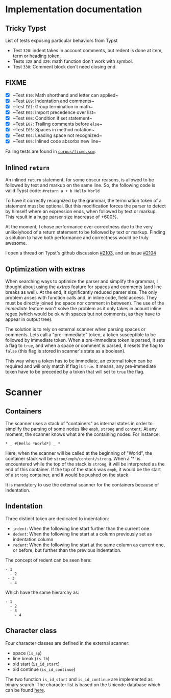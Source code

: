 # Implementation documentation

## Tricky Typst

List of tests exposing particular behaviors from Typst

- Test `320`: indent takes in account comments, but redent is done at item, term or heading token.
- Tests `328` and `329`: math function don't work with symbol.
- Test `330`: Comment block don't need closing end.

## FIXME

- [X] ~Test `E10`: Math shorthand and letter can applied~
- [X] ~Test `E09`: Indentation and comments~
- [X] ~Test `E01`: Group termination in math~
- [X] ~Test `E02`: Import precedence over list~
- [X] ~Test `E08`: Condition if set statement~
- [X] ~Test `E07`: Trailing comments before `else`~
- [X] ~Test `E03`: Spaces in method notation~
- [X] ~Test `E04`: Leading space not recognized~
- [X] ~Test `E05`: Inlined code absorbs new line~

Failing tests are found in [`corpus/fixme.scm`](https://github.com/uben0/tree-sitter-typst/blob/master/corpus/fixme.scm).

## Inlined `return`

An inlined `return` statement, for some obscur reasons, is allowed to be followed by text and markup on the same line. So, the following code is valid Typst code: `#return a + b Hello World`

To have it correctly recognized by the grammar, the termination token of a statement must be optional. But this modification forces the parser to detect by himself where an expression ends, when followed by text or markup. This result in a huge parser size inscrease of +600%.

At the moment, I chose performance over correctness due to the very unlikelyhood of a return statement to be followed by text or markup. Finding a solution to have both performance and correctness would be truly awesome.

I open a thread on Typst's github discussion [#2103](https://github.com/typst/typst/discussions/2103), and an issue [#2104](https://github.com/typst/typst/issues/2104)

## Optimization with extras

When searching ways to optimize the parser and simplify the grammar, I thought about using the *extras* feature for spaces and comments (and line breaks as well). At the end, it significantly reduced parser size. The only problem arises with function calls and, in inline code, field access. They must be directly joined (no space nor comment in between). The use of the *immediate* feature won't solve the problem as it only takes in acount inline regex (which would be ok with spaces but not comments, as they have to appear in output tree).

The solution is to rely on external scanner when parsing spaces or comments. Lets call a "pre-immediate" token, a token susceptible to be followed by immediate token. When a pre-immediate token is parsed, it sets a flag to `true`, and when a space or comment is parsed, it resets the flag to `false` (this flag is stored in scanner's state as a boolean).

This way when a token has to be immediate, an external token can be required and will only match if flag is `true`. It means, any pre-immediate token have to be preceded by a token that will set to `true` the flag.

# Scanner

## Containers

The scanner uses a stack of "containers" as internal states in order to simplify the parsing of some nodes like `emph`, `strong` and `content`. At any moment, the scanner knows what are the containing nodes. For instance:

```typst
* _ #[Hello *World*] _ *
```

Here, when the scanner will be called at the beginning of "World", the container stack will be `stron/emph/content/strong`. When a '*' is encountered while the top of the stack is `strong`, it will be interpreted as the end of this container. If the top of the stack was `emph`, it would be the start of a `strong` container, and it would be pushed on the stack.

It is mandatory to use the external scanner for the containers because of indentation.

## Indentation

Three distinct token are dedicated to indentation:

- `indent`: When the following line start further than the current one
- `dedent`: When the following line start at a column previously set as indentation column
- `redent`: When the following line start at the same column as current one, or before, but further than the previous indentation.

The concept of redent can be seen here:
```typst
- 1
  - 2
 - 3
  - 4
```
Which have the same hierarchy as:
```typst
- 1
  - 2
  - 3
    - 4
```

## Character class

Four character classes are defined in the external scanner:

- space (`is_sp`)
- line break (`is_lb`)
- xid start (`is_id_start`)
- xid continue (`is_id_continue`)

The two function `is_id_start` and `is_id_continue` are implemented as binary search. The character list is based on the Unicode database which can be found [here](unicode.txt).